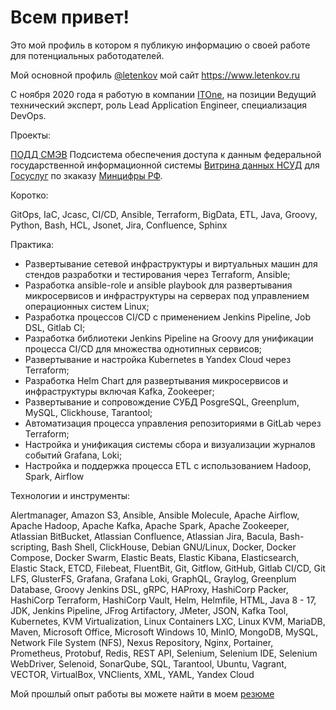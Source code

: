 # Всем привет!

Это мой профиль в котором я публикую информацию о своей работе для потенциальных работодателей. 

Мой основной профиль [@letenkov](https://github.com/letenkov) мой сайт https://www.letenkov.ru

С ноября 2020 года я работую в компании [ITOne](https://www.it-one.ru/), на позиции Ведущий технический эксперт, роль Lead Application Engineer, специализация DevOps.

Проекты:

[ПОДД СМЭВ](https://info.gosuslugi.ru/articles/%D0%9A%D0%BE%D1%80%D0%BE%D1%82%D0%BA%D0%BE_%D0%BE_%D0%A1%D0%9C%D0%AD%D0%92_4_(%D0%9F%D0%9E%D0%94%D0%94)/) Подсистема обеспечения доступа к данным федеральной государственной информационной системы  [Витрина данных НСУД](https://nsud.gosuslugi.ru) для [Госуслуг](https://www.gosuslugi.ru) по зкаказу [Минцифры РФ](https://digital.gov.ru/ru/). 

Коротко:

GitOps, IaC, Jcasc, CI/CD, Ansible, Terraform, BigData, ETL, Java, Groovy, Python, Bash, HCL, Jsonet, Jira, Confluence, Sphinx

Практика:

* Развертывание сетевой инфраструктуры и виртуальных машин для стендов разработки и тестирования через Terraform, Ansible;
* Разработка ansible-role и ansible playbook для развертывания микросервисов и инфраструктуры на серверах под управлением операционных систем Linux;
* Разработка процессов CI/CD с применением Jenkins Pipeline, Job DSL, Gitlab CI;
* Разработка библиотеки Jenkins Pipeline на Groovy для унификации процесса CI/CD для множества однотипных сервисов;
* Развертывание и настройка Kubernetes в Yandex Cloud через Terraform;
* Разработка Helm Chart для развертывания микросервисов и инфраструктуры включая Kafka, Zookeeper;
* Развертывание и сопровождение СУБД PosgreSQL, Greenplum, MySQL, Clickhouse, Tarantool;
* Автоматизация процесса управления репозиториями в GitLab через Terraform;
* Настройка и унификация системы сбора и визуализации журналов событий Grafana, Loki;
* Настройка и поддержка процесса ETL с использованием Hadoop, Spark, Airflow

Технологии и инструменты:

Alertmanager, Amazon S3, Ansible, Ansible Molecule, Apache Airflow, Apache Hadoop, Apache Kafka, Apache Spark, Apache Zookeeper, Atlassian BitBucket, Atlassian Confluence, Atlassian Jira, Bacula, Bash-scripting, Bash Shell, ClickHouse, Debian GNU/Linux, Docker, Docker Compose, Docker Swarm, Elastic Beats, Elastic Kibana, Elasticsearch, Elastic Stack, ETCD, Filebeat, FluentBit, Git, Gitflow, GitHub, Gitlab CI/CD, Git LFS, GlusterFS, Grafana, Grafana Loki, GraphQL, Graylog, Greenplum Database, Groovy Jenkins DSL, gRPC, HAProxy, HashiCorp Packer, HashiCorp Terraform, HashiCorp Vault, Helm, Helmfile, HTML, Java 8 - 17, JDK, Jenkins Pipeline, JFrog Artifactory, JMeter, JSON, Kafka Tool, Kubernetes, KVM Virtualization, Linux Containers LXC, Linux KVM, MariaDB, Maven, Microsoft Office, Microsoft Windows 10, MinIO, MongoDB, MySQL, Network File System (NFS), Nexus Repository, Nginx, Portainer, Prometheus, Protobuf, Redis, REST API, Selenium, Selenium IDE, Selenium WebDriver, Selenoid, SonarQube, SQL, Tarantool, Ubuntu, Vagrant, VECTOR, VirtualBox, VNClients, XML, YAML, Yandex Cloud

Мой прошлый опыт работы вы можете найти в моем [резюме](https://clck.ru/34yg9S)
